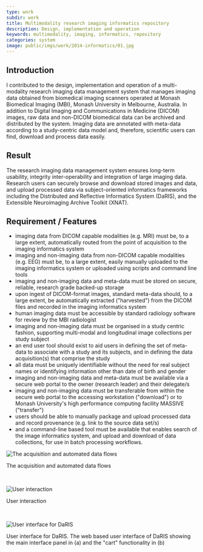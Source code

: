 ```yaml
---
type: work
subdir: work
title: Multimodality research imaging informatics repository
description: Design, implementation and operation
keywords: multimodality, imaging, informatics, repository
categories: system
image: public/imgs/work/2014-informatics/01.jpg
---
```


## Introduction

I contributed to the design, implementation and operation of a multi-modality research imaging data management system that manages imaging data obtained from biomedical imaging scanners operated at Monash Biomedical Imaging (MBI), Monash University in Melbourne, Australia. In addition to Digital Imaging and Communications in Medicine (DICOM) images, raw data and non-DICOM biomedical data can be archived and distributed by the system. Imaging data are annotated with meta-data according to a study-centric data model and, therefore, scientific users can find, download and process data easily.

## Result

The research imaging data management system ensures long-term usability, integrity inter-operability and integration of large imaging data. Research users can securely browse and download stored images and data, and upload processed data via subject-oriented informatics frameworks including the Distributed and Reflective Informatics System (DaRIS), and the Extensible Neuroimaging Archive Toolkit (XNAT).

## Requirement / Features

- imaging data from DICOM capable modalities (e.g. MRI) must be, to a large extent, automatically routed from the point of acquisition to the imaging informatics system
- imaging and non-imaging data from non-DICOM capable modalities (e.g. EEG) must be, to a large extent, easily manually uploaded to the imaging informatics system or uploaded using scripts and command line tools
- imaging and non-imaging data and meta-data must be stored on secure, reliable, research grade backed-up storage
- upon ingest of DICOM-format images, standard meta-data should, to a large extent, be automatically extracted ("harvested") from the DICOM files and recorded in the imaging informatics system
- human imaging data must be accessible by standard radiology software for review by the MBI radiologist
- imaging and non-imaging data must be organised in a study centric fashion, supporting multi-modal and longitudinal image collections per study subject
- an end user tool should exist to aid users in defining the set of meta-data to associate with a study and its subjects, and in defining the data acquisition(s) that comprise the study
- all data must be uniquely identifiable without the need for real subject names or identifying information other than date of birth and gender
- imaging and non-imaging data and meta-data must be available via a secure web portal to the owner (research leader) and their delegate/s
- imaging and non-imaging data must be transferable from within the secure web portal to the accessing workstation ("download") or to Monash University's high performance computing facility MASSIVE ("transfer")
- users should be able to manually package and upload processed data and record provenance (e.g. link to the source data set/s)
- and a command-line based tool must be available that enables search of the image informatics system, and upload and download of data collections, for use in batch processing workflows.

<div class="image">
  <img src="<%= baseurl %>/public/imgs/work/2014-informatics/02.jpg" alt="The acquisition and automated data flows"></img>
  <p class="caption">The acquisition and automated data flows</p>
  <br/>

  <img src="<%= baseurl %>/public/imgs/work/2014-informatics/03.jpg" alt="User interaction"></img>
  <p class="caption">User interaction</p>
  <br/>

  <img src="<%= baseurl %>/public/imgs/work/2014-informatics/04.jpg" alt="User interface for DaRIS"></img>
  <p class="caption">User interface for DaRIS. The web based user interface of DaRIS showing the main interface panel in (a) and the "cart" functionality in (b)</p>

</div>
